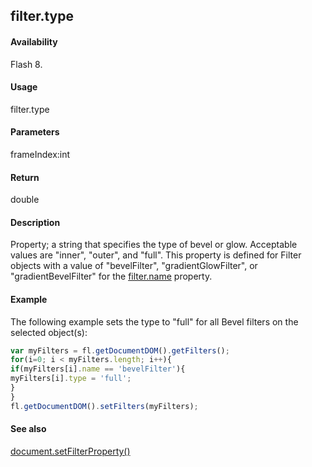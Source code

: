 ## filter.type

#### Availability

Flash 8.

#### Usage

filter.type

#### Parameters

frameIndex:int

#### Return

double

#### Description

Property; a string that specifies the type of bevel or glow. Acceptable values are "inner", "outer", and "full". This property is defined for Filter objects with a value of "bevelFilter", "gradientGlowFilter", or "gradientBevelFilter" for the [filter.name](../Filter_object/filter13.md) property.

#### Example

The following example sets the type to "full" for all Bevel filters on the selected object(s):
```javascript
var myFilters = fl.getDocumentDOM().getFilters();
for(i=0; i < myFilters.length; i++){
if(myFilters[i].name == 'bevelFilter'){
myFilters[i].type = 'full';
}
}
fl.getDocumentDOM().setFilters(myFilters);

```
#### See also

[document.setFilterProperty()](../Document_object/docum520.md)
